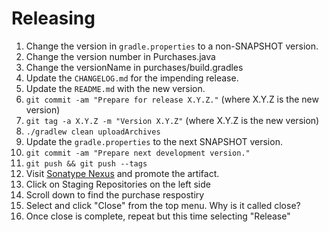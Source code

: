 Releasing
=========

 1. Change the version in `gradle.properties` to a non-SNAPSHOT version.
 2. Change the version number in Purchases.java
 2. Change the versionName in purchases/build.gradles
 2. Update the `CHANGELOG.md` for the impending release.
 3. Update the `README.md` with the new version.
 4. `git commit -am "Prepare for release X.Y.Z."` (where X.Y.Z is the new version)
 5. `git tag -a X.Y.Z -m "Version X.Y.Z"` (where X.Y.Z is the new version)
 6. `./gradlew clean uploadArchives`
 7. Update the `gradle.properties` to the next SNAPSHOT version.
 8. `git commit -am "Prepare next development version."`
 9. `git push && git push --tags`
 10. Visit [Sonatype Nexus](https://oss.sonatype.org/) and promote the artifact.
 11. Click on Staging Repositories on the left side
 12. Scroll down to find the purchase respostiry
 13. Select and click "Close" from the top menu. Why is it called close?
 14. Once close is complete, repeat but this time selecting "Release"

